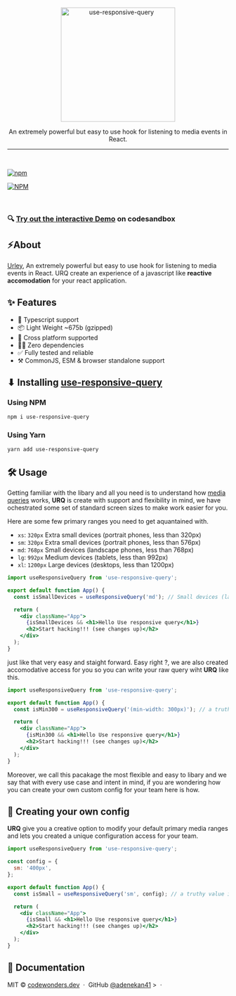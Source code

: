 <br />
<p align="center">
	<a href="https://i.ibb.co/b7WjPCP/Group-38.png">
		<img src="https://i.ibb.co/b7WjPCP/Group-38.png" width="260" alt="use-responsive-query">
	</a>
</p>

<p align="center"> An extremely powerful but easy to use hook for listening to media events in React.</p>

<hr / >
<br />

[![npm](https://badge.fury.io/js/use-responsive-query.svg)](https://www.npmjs.com/package/use-responsive-query)

[![NPM](https://nodei.co/npm/use-responsive-query.png?downloads=true&downloadRank=true&stars=true)](https://nodei.co/npm/use-responsive-query/)

<br />

### 🔍 [Try out the interactive Demo](https://codesandbox.io/embed/red-tdd-q45p3?fontsize=13&hidenavigation=1&theme=dark) on codesandbox

## ⚡️About

[Urley](https://github.com/adenekan41/use-responsive-query), An extremely
powerful but easy to use hook for listening to media events in React. URQ create
an experience of a javascript like **reactive accomodation** for your react
application.

## ✨ Features

- 🚀 Typescript support
- 📦 Light Weight ~675b (gzipped)
- 🔧 Cross platform supported
- 🙅‍♂️ Zero dependencies
- ✅ Fully tested and reliable
- ⚒ CommonJS, ESM & browser standalone support

## ⬇ Installing [use-responsive-query](https://github.com/adenekan41/use-responsive-query)

### Using NPM

```bash
npm i use-responsive-query
```

### Using Yarn

```bash
yarn add use-responsive-query
```

## 🛠 Usage

Getting familiar with the libary and all you need is to understand how
[media queries](https://developer.mozilla.org/en-US/docs/Web/CSS/Media_Queries)
works, **URQ** is create with support and flexibility in mind, we have
ochestrated some set of standard screen sizes to make work easier for you.

Here are some few primary ranges you need to get aquantained with.

- `xs`: `320px` Extra small devices (portrait phones, less than 320px)
- `sm`: `320px` Extra small devices (portrait phones, less than 576px)
- `md`: `768px` Small devices (landscape phones, less than 768px)
- `lg`: `992px` Medium devices (tablets, less than 992px)
- `xl`: `1200px` Large devices (desktops, less than 1200px)

```jsx
import useResponsiveQuery from 'use-responsive-query';

export default function App() {
  const isSmallDevices = useResponsiveQuery('md'); // Small devices (landscape phones, less than 768px)

  return (
    <div className="App">
      {isSmallDevices && <h1>Hello Use responsive query</h1>}
      <h2>Start hacking!!! (see changes up)</h2>
    </div>
  );
}
```

just like that very easy and staight forward. Easy right ?, we are also created
accomodative access for you so you can write your raw query wiht **URQ** like
this.

```jsx
import useResponsiveQuery from 'use-responsive-query';

export default function App() {
  const isMin300 = useResponsiveQuery('(min-width: 300px)'); // a truthy value is called immediately our window matches this value

  return (
    <div className="App">
      {isMin300 && <h1>Hello Use responsive query</h1>}
      <h2>Start hacking!!! (see changes up)</h2>
    </div>
  );
}
```

Moreover, we call this pacakage the most flexible and easy to libary and we say
that with every use case and intent in mind, if you are wondering how you can
create your own custom config for your team here is how.

## 🔧 Creating your own config

**URQ** give you a creative option to modify your default primary media ranges
and lets you created a unique configuration access for your team.

```jsx
import useResponsiveQuery from 'use-responsive-query';

const config = {
  sm: '400px',
};

export default function App() {
  const isSmall = useResponsiveQuery('sm', config); // a truthy value is called immediately our window matches <400px

  return (
    <div className="App">
      {isSmall && <h1>Hello Use responsive query</h1>}
      <h2>Start hacking!!! (see changes up)</h2>
    </div>
  );
}
```

## 📁 Documentation

MIT © [codewonders.dev](https://codewonders.dev) &nbsp;&middot;&nbsp; GitHub
[@adenekan41](https://github.com/adenekan41) > &nbsp;&middot;&nbsp;
